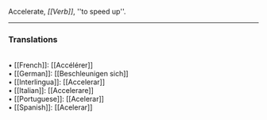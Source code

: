 Accelerate, <i>[[Verb]]</i>, ''to speed up''. 
<HR> <P> <H3>Translations</H3>
<BR>• [[French]]: [[Accélérer]]
<BR>• [[German]]: [[Beschleunigen sich]]
<BR>• [[Interlingua]]: [[Accelerar]]
<BR>• [[Italian]]: [[Accelerare]]
<BR>• [[Portuguese]]: [[Acelerar]]
<BR>• [[Spanish]]: [[Acelerar]]
<BR>